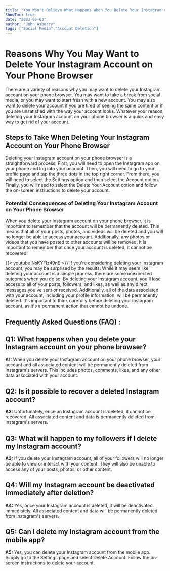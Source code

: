 ```yaml
---
title: "You Won't Believe What Happens When You Delete Your Instagram Account on Your Phone Browser!"
ShowToc: true 
date: "2023-05-03"
author: "John Asberry" 
tags: ["Social Media","Account Deletion"]
---
```

# Reasons Why You May Want to Delete Your Instagram Account on Your Phone Browser

There are a variety of reasons why you may want to delete your Instagram account on your phone browser. You may want to take a break from social media, or you may want to start fresh with a new account. You may also want to delete your account if you are tired of seeing the same content or if you are unsatisfied with the way your account looks. Whatever your reason, deleting your Instagram account on your phone browser is a quick and easy way to get rid of your account.

## Steps to Take When Deleting Your Instagram Account on Your Phone Browser

Deleting your Instagram account on your phone browser is a straightforward process. First, you will need to open the Instagram app on your phone and log into your account. Then, you will need to go to your profile page and tap the three dots in the top right corner. From there, you will need to select the Settings option and then select the Account option. Finally, you will need to select the Delete Your Account option and follow the on-screen instructions to delete your account.

### Potential Consequences of Deleting Your Instagram Account on Your Phone Browser

When you delete your Instagram account on your phone browser, it is important to remember that the account will be permanently deleted. This means that all of your posts, photos, and videos will be deleted and you will no longer be able to access your account. Additionally, any photos or videos that you have posted to other accounts will be removed. It is important to remember that once your account is deleted, it cannot be recovered.

{{< youtube NsKYFlz49nE >}} 
If you're considering deleting your Instagram account, you may be surprised by the results. While it may seem like deleting your account is a simple process, there are some unexpected outcomes when you do so. By deleting your Instagram account, you'll lose access to all of your posts, followers, and likes, as well as any direct messages you've sent or received. Additionally, all of the data associated with your account, including your profile information, will be permanently deleted. It's important to think carefully before deleting your Instagram account, as it's a permanent action that cannot be undone.

## Frequently Asked Questions (FAQ) :
## Q1: What happens when you delete your Instagram account on your phone browser? 

**A1:** When you delete your Instagram account on your phone browser, your account and all associated content will be permanently deleted from Instagram's servers. This includes photos, comments, likes, and any other data associated with your account. 

## Q2: Is it possible to recover a deleted Instagram account? 

**A2:** Unfortunately, once an Instagram account is deleted, it cannot be recovered. All associated content and data is permanently deleted from Instagram's servers. 

## Q3: What will happen to my followers if I delete my Instagram account?

**A3:** If you delete your Instagram account, all of your followers will no longer be able to view or interact with your content. They will also be unable to access any of your posts, photos, or other content. 

## Q4: Will my Instagram account be deactivated immediately after deletion? 

**A4:** Yes, once your Instagram account is deleted, it will be deactivated immediately. All associated content and data will be permanently deleted from Instagram's servers. 

## Q5: Can I delete my Instagram account from the mobile app? 

**A5:** Yes, you can delete your Instagram account from the mobile app. Simply go to the Settings page and select Delete Account. Follow the on-screen instructions to delete your account.


